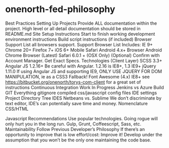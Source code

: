 onenorth-fed-philosophy
=======================

Best Practices
Setting Up Projects
Provide ALL documentation within the project. High level or all detail documentation should be stored in README.md
Site Setup Instructions
Start to finish working development environment instructions
Build script instructions (if included)
Browser Support
List all browsers support. Support Browser List Includes:
IE 9+
Chrome 20+
Firefox 7+
iOS 6+ Mobile Safari
Android 4.x+ Browser
Android Chrome Browser (Latest)
Safari 6.0.1 + (OSX Only) (Optional)
Confirm with Account Manager. Get Exact Specs.
Technologies (Client Layer)
SCSS 3.3+
Angular JS 1.2.16+
Be careful with Angular. 1.2.16 is IE8+, 1.3 IE9+
jQuery 1.11.0
If using Angular JS and supporting IE9, ONLY USE JQUERY FOR DOM MANIPULATION, ie as a CSS3 Fallback!
Font Awesome (4.x) IE8+
see https://bitbucket.org/onenorth/torys-com-client for a great set of instructions
Continuous Integration
Work In Progress
Jenkins vs Azure Build
GIT Everything
gitignore
compiled css/javascript
config files
IDE settings
Project Directory Tree
IDES
Netbeans vs. Sublime
We don’t discriminate by text editor, IDE’s can potentially save time and money. 
Nomenclature
CSS/HTML

Javascript
Recommendations
Use popular technologies. Going rogue will only hurt you in the long run.
Gulp, Grunt, Coffeescript, Sass, etc.
Maintainability
Follow Previous Developer’s Philosophy
If there’s an opportunity to improve that is low effort/cost: Improve it!
Develop under the assumption that you won’t be the only one maintaining the code base.
